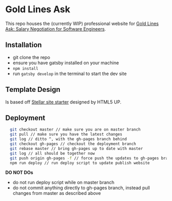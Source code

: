 # Gold Lines Ask

This repo houses the (currently WIP) professional website for <a href="https://goldlinesask.github.io/goldlinesask/" target="_blank">Gold Lines Ask: Salary Negotiation for Software Engineers</a>.

## Installation

- git clone the repo
- ensure you have gatsby installed on your machine
- `npm install`
- run `gatsby develop` in the terminal to start the dev site

## Template Design

Is based off [Stellar site starter](https://github.com/codebushi/gatsby-starter-stellar) designed by HTML5 UP.

## Deployment

```bash
  git checkout master // make sure you are on master branch
  git pull // make sure you have the latest changes
  git log // ditto ^, with the gh-pages branch behind
  git checkout gh-pages // checkout the deployment branch
  git rebase master // bring gh-pages up to date with master
  git log // all should be together now
  git push origin gh-pages -f // force push the updates to gh-pages branch
  npm run deploy // run deploy script to update publish website
```

**DO NOT DOs**
* do not run deploy script while on master branch
* do not commit anything directly to gh-pages branch, instead pull changes from master as described above
